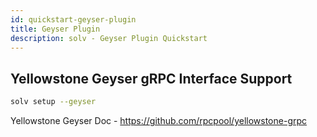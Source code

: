 ```yaml
---
id: quickstart-geyser-plugin
title: Geyser Plugin
description: solv - Geyser Plugin Quickstart
---
```


## Yellowstone Geyser gRPC Interface Support

```bash
solv setup --geyser
```

Yellowstone Geyser Doc - https://github.com/rpcpool/yellowstone-grpc

